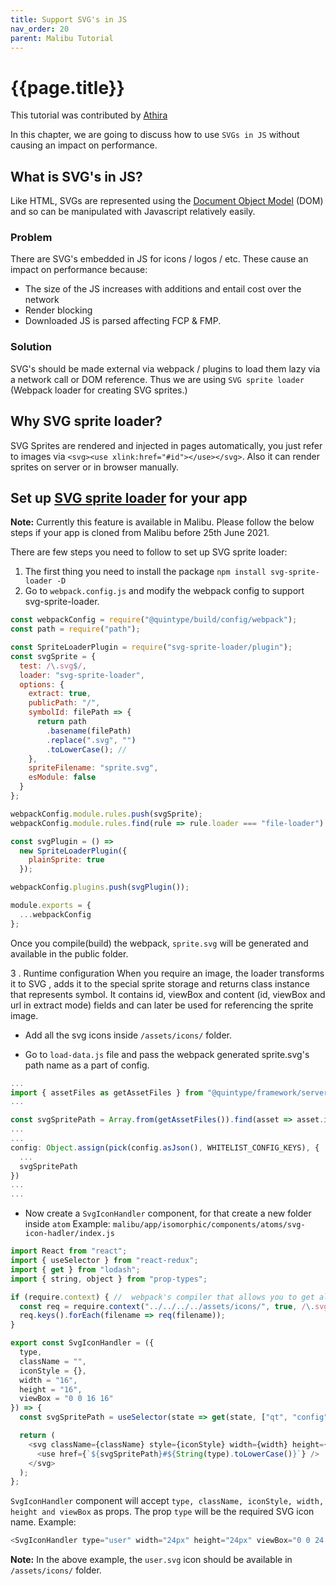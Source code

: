 ```yaml
---
title: Support SVG's in JS
nav_order: 20
parent: Malibu Tutorial
---
```


# {{page.title}}

This tutorial was contributed by [Athira](https://www.linkedin.com/in/athira-m-r-835ab6105)

In this chapter, we are going to discuss how to use `SVGs in JS` without causing an impact on performance.

## What is SVG's in JS?

Like HTML, SVGs are represented using the [Document Object Model](https://en.wikipedia.org/wiki/Document_Object_Model "Document Object Model") (DOM) and so can be manipulated with Javascript relatively easily. 
### Problem
There are SVG's embedded in JS for icons / logos / etc. These cause an impact on performance because:
- The size of the JS increases with additions and entail cost over the network
- Render blocking
- Downloaded JS is parsed affecting FCP & FMP.

### Solution
SVG's should be made external via webpack / plugins to load them lazy via a network call or DOM reference. Thus we are using `SVG sprite loader` (Webpack loader for creating SVG sprites.) 

## Why SVG sprite loader?
SVG Sprites are rendered and injected in pages automatically, you just refer to images via `<svg><use xlink:href="#id"></use></svg>`. Also it can render sprites on server or in browser manually.  

## Set up [SVG sprite loader](https://www.npmjs.com/package/svg-sprite-loader "SVG sprite loader") for your app

**Note:** Currently this feature is available in Malibu. Please follow the below steps if your app is cloned from Malibu before 25th June 2021. 

There are few steps you need to follow to set up SVG sprite loader:

1. The first thing you need to install the package `npm install svg-sprite-loader -D`
2. Go to `webpack.config.js` and modify the webpack config to support svg-sprite-loader.

```javascript
const webpackConfig = require("@quintype/build/config/webpack");
const path = require("path");

const SpriteLoaderPlugin = require("svg-sprite-loader/plugin");
const svgSprite = {
  test: /\.svg$/,
  loader: "svg-sprite-loader",
  options: {
    extract: true,
    publicPath: "/",
    symbolId: filePath => {
      return path
        .basename(filePath)
        .replace(".svg", "")
        .toLowerCase(); // 
    },
    spriteFilename: "sprite.svg",
    esModule: false
  }
};

webpackConfig.module.rules.push(svgSprite);
webpackConfig.module.rules.find(rule => rule.loader === "file-loader").exclude = [/app\/assets\/icons\/[a-z-]+\.svg$/];

const svgPlugin = () =>
  new SpriteLoaderPlugin({
    plainSprite: true
  });

webpackConfig.plugins.push(svgPlugin());

module.exports = {
  ...webpackConfig
};

```
Once you compile(build) the webpack, `sprite.svg` will be generated and available in the public folder.

3 .  Runtime configuration 
When you require an image, the loader transforms it to SVG <symbol>, adds it to the special sprite storage and returns class instance that represents symbol. It contains id, viewBox and content (id, viewBox and url in extract mode) fields and can later be used for referencing the sprite image.

 - Add all the svg icons inside `/assets/icons/` folder.

-  Go to `load-data.js` file and pass the webpack generated sprite.svg's path name as a part of config.

```javascript
...
import { assetFiles as getAssetFiles } from "@quintype/framework/server/asset-helper";
...

const svgSpritePath = Array.from(getAssetFiles()).find(asset => asset.includes("sprite"));
...
...
config: Object.assign(pick(config.asJson(), WHITELIST_CONFIG_KEYS), {
  ...
  svgSpritePath
})
...
...      
```

- Now create a `SvgIconHandler` component, for that create a new folder inside `atom` 
Example: `malibu/app/isomorphic/components/atoms/svg-icon-hadler/index.js`
 
```javascript
import React from "react";
import { useSelector } from "react-redux";
import { get } from "lodash";
import { string, object } from "prop-types";

if (require.context) { //  webpack's compiler that allows you to get all matching modules starting from some base directory
  const req = require.context("../../../../assets/icons/", true, /\.svg$/); //dynamically importing all the svg icons.
  req.keys().forEach(filename => req(filename));
}

export const SvgIconHandler = ({
  type,
  className = "",
  iconStyle = {},
  width = "16",
  height = "16",
  viewBox = "0 0 16 16"
}) => {
  const svgSpritePath = useSelector(state => get(state, ["qt", "config", "svgSpritePath"], "")); //  get the webpack generated sprite path.

  return (
    <svg className={className} style={iconStyle} width={width} height={height} viewBox={viewBox}>
      <use href={`${svgSpritePath}#${String(type).toLowerCase()}`} />
    </svg>
  );
};

```

`SvgIconHandler` component will accept  `type, className, iconStyle, width, height and viewBox` as props. The prop `type` will be the required SVG icon name. 
Example:
```javascript
<SvgIconHandler type="user" width="24px" height="24px" viewBox="0 0 24 24" iconStyle={{ color: "#000" }} />
```

**Note:** In the above example, the `user.svg` icon should be available in `/assets/icons/` folder.